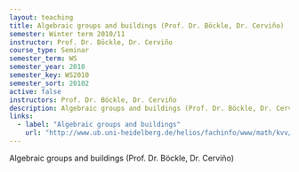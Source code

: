 ```yaml
---
layout: teaching
title: Algebraic groups and buildings (Prof. Dr. Böckle, Dr. Cerviño)
semester: Winter term 2010/11
instructor: Prof. Dr. Böckle, Dr. Cerviño
course_type: Seminar
semester_term: WS
semester_year: 2010
semester_key: WS2010
semester_sort: 20102
active: false
instructors: Prof. Dr. Böckle, Dr. Cerviño
description: Algebraic groups and buildings (Prof. Dr. Böckle, Dr. Cerviño)
links:
  - label: "Algebraic groups and buildings"
    url: "http://www.ub.uni-heidelberg.de/helios/fachinfo/www/math/kvv/ws2010/x-2.htm"
---
```


Algebraic groups and buildings (Prof. Dr. Böckle, Dr. Cerviño)

